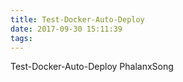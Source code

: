 ```yaml
---
title: Test-Docker-Auto-Deploy
date: 2017-09-30 15:11:39
tags:
---
```

Test-Docker-Auto-Deploy
                      PhalanxSong
